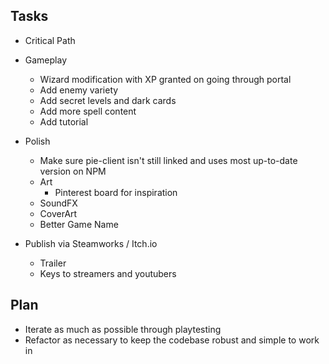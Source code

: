 ## Tasks

- Critical Path

- Gameplay
  - Wizard modification with XP granted on going through portal
  - Add enemy variety
  - Add secret levels and dark cards
  - Add more spell content
  - Add tutorial
- Polish
  - Make sure pie-client isn't still linked and uses most up-to-date version on NPM
  - Art
    - Pinterest board for inspiration
  - SoundFX
  - CoverArt
  - Better Game Name
- Publish via Steamworks / Itch.io
  - Trailer
  - Keys to streamers and youtubers

## Plan

- Iterate as much as possible through playtesting
- Refactor as necessary to keep the codebase robust and simple to work in
